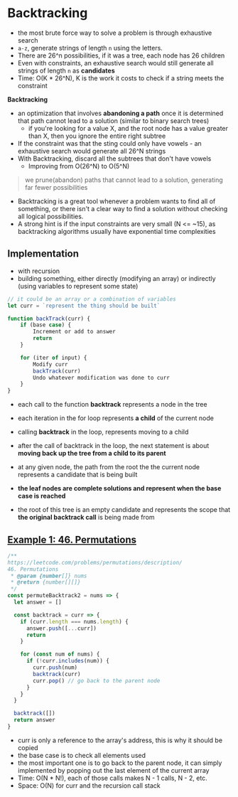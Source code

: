 # Backtracking

- the most brute force way to solve a problem is through exhaustive search
- `a-z`, generate strings of length `n` using the letters.
- There are 26^n possibilities, if it was a tree, each node has 26 children
- Even with constraints, an exhaustive search would still generate all strings of length `n` as **candidates**
- Time: O(K \* 26^N), K is the work it costs to check if a string meets the constraint

**Backtracking**

- an optimization that involves **abandoning a path** once it is determined that path cannot lead to a solution (similar to binary search trees)
  - if you're looking for a value X, and the root node has a value greater than X, then you ignore the entire right subtree
- If the constraint was that the sting could only have vowels - an exhaustive search would generate all 26^N strings
- With Backtracking, discard all the subtrees that don't have vowels
  - Improving from O(26^N) to O(5^N)

> we prune(abandon) paths that cannot lead to a solution, generating far fewer possibilities

- Backtracking is a great tool whenever a problem wants to find all of something, or there isn't a clear way to find a solution without checking all logical possibilities.
- A strong hint is if the input constraints are very small (N <= ~15), as backtracking algorithms usually have exponential time complexities

## Implementation

- with recursion
- building something, either directly (modifying an array) or indirectly (using variables to represent some state)

```js
// it could be an array or a combination of variables
let curr = `represent the thing should be built`

function backTrack(curr) {
    if (base case) {
        Increment or add to answer
        return
    }

    for (iter of input) {
        Modify curr
        backTrack(curr)
        Undo whatever modification was done to curr
    }
}
```

- each call to the function **backtrack** represents a node in the tree
- each iteration in the for loop represents **a child** of the current node
- calling **backtrack** in the loop, represents moving to a child
- after the call of backtrack in the loop, the next statement is about **moving back up the tree from a child to its parent**

- at any given node, the path from the root the the current node represents a candidate that is being built
- **the leaf nodes are complete solutions and represent when the base case is reached**
- the root of this tree is an empty candidate and represents the scope that **the original backtrack call** is being made from

## [Example 1: 46. Permutations](https://leetcode.com/problems/permutations/description/)

```js
/**
https://leetcode.com/problems/permutations/description/
46. Permutations
 * @param {number[]} nums
 * @return {number[][]}
 */
const permuteBacktrack2 = nums => {
  let answer = []

  const backtrack = curr => {
    if (curr.length === nums.length) {
      answer.push([...curr])
      return
    }

    for (const num of nums) {
      if (!curr.includes(num)) {
        curr.push(num)
        backtrack(curr)
        curr.pop() // go back to the parent node
      }
    }
  }

  backtrack([])
  return answer
}
```

- curr is only a reference to the array's address, this is why it should be copied
- the base case is to check all elements used
- the most important one is to go back to the parent node, it can simply implemented by popping out the last element of the current array
- Time: O(N \* N!), each of those calls makes N - 1 calls, N - 2, etc.
- Space: O(N) for curr and the recursion call stack
